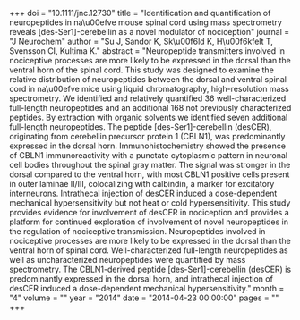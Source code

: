 +++
doi = "10.1111/jnc.12730"
title = "Identification and quantification of neuropeptides in na\u00efve mouse spinal cord using mass spectrometry reveals [des-Ser1]-cerebellin as a novel modulator of nociception"
journal = "J Neurochem"
author = "Su J, Sandor K, Sk\u00f6ld K, H\u00f6kfelt T, Svensson CI, Kultima K."
abstract = "Neuropeptide transmitters involved in nociceptive processes are more likely to be expressed in the dorsal than the ventral horn of the spinal cord. This study was designed to examine the relative distribution of neuropeptides between the dorsal and ventral spinal cord in na\u00efve mice using liquid chromatography, high-resolution mass spectrometry. We identified and relatively quantified 36 well-characterized full-length neuropeptides and an additional 168 not previously characterized peptides. By extraction with organic solvents we identified seven additional full-length neuropeptides. The peptide [des-Ser1]-cerebellin (desCER), originating from cerebellin precursor protein 1 (CBLN1), was predominantly expressed in the dorsal horn. Immunohistochemistry showed the presence of CBLN1 immunoreactivity with a punctate cytoplasmic pattern in neuronal cell bodies throughout the spinal gray matter. The signal was stronger in the dorsal compared to the ventral horn, with most CBLN1 positive cells present in outer laminae II/III, colocalizing with calbindin, a marker for excitatory interneurons. Intrathecal injection of desCER induced a dose-dependent mechanical hypersensitivity but not heat or cold hypersensitivity. This study provides evidence for involvement of desCER in nociception and provides a platform for continued exploration of involvement of novel neuropeptides in the regulation of nociceptive transmission. Neuropeptides involved in nociceptive processes are more likely to be expressed in the dorsal than the ventral horn of spinal cord. Well-characterized full-length neuropeptides as well as uncharacterized neuropeptides were quantified by mass spectrometry. The CBLN1-derived peptide [des-Ser1]-cerebellin (desCER) is predominantly expressed in the dorsal horn, and intrathecal injection of desCER induced a dose-dependent mechanical hypersensitivity."
month = "4"
volume = ""
year = "2014"
date = "2014-04-23 00:00:00"
pages = ""
+++

